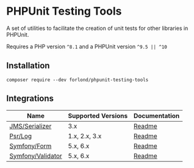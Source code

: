 # PHPUnit Testing Tools

A set of utilities to facilitate the creation of unit tests for other libraries in PHPUnit.

Requires a PHP version `^8.1` and a PHPUnit version `^9.5 || ^10`

## Installation

```
composer require --dev forlond/phpunit-testing-tools
```

## Integrations

| Name                                                       | Supported Versions | Documentation                         |
|------------------------------------------------------------|--------------------|---------------------------------------|
| [JMS/Serializer](https://github.com/schmittjoh/serializer) | 3.x                | [Readme](./docs/jms_serializer.md)    |
| [Psr/Log](https://github.com/php-fig/log)                  | 1.x, 2.x, 3.x      | [Readme](./docs/psr_log.md)           |
| [Symfony/Form](https://github.com/symfony/form)            | 5.x, 6.x           | [Readme](./docs/symfony_form.md)      |
| [Symfony/Validator](https://github.com/symfony/validator)  | 5.x, 6.x           | [Readme](./docs/symfony_validator.md) |
